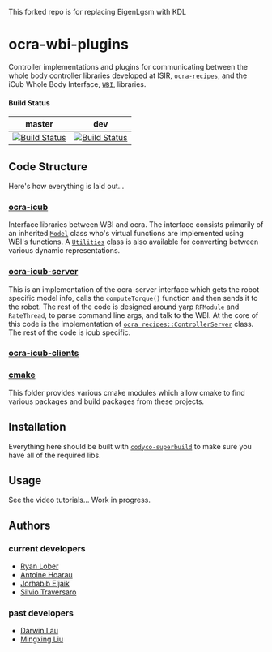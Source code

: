 This forked repo is for replacing EigenLgsm with KDL

# ocra-wbi-plugins
Controller implementations and plugins for communicating between the whole body controller libraries developed at ISIR, [`ocra-recipes`](https://github.com/ocra-recipes/ocra-recipes), and the iCub Whole Body Interface, [`WBI`](https://github.com/robotology/wholebodyinterface), libraries.

#### Build Status
| master | dev |
|:------:|:---:|
| [![Build Status](https://travis-ci.org/ocra-recipes/ocra-wbi-plugins.svg?branch=master)](https://travis-ci.org/ocra-recipes/ocra-wbi-plugins) | [![Build Status](https://travis-ci.org/ocra-recipes/ocra-wbi-plugins.svg?branch=dev)](https://travis-ci.org/ocra-recipes/ocra-wbi-plugins) |




## Code Structure
Here's how everything is laid out...

### [ocra-icub](https://github.com/ocra-recipes/ocra-wbi-plugins/tree/master/ocra-icub)

Interface libraries between WBI and ocra. The interface consists primarily of an inherited [`Model`](https://github.com/ocra-recipes/ocra-wbi-plugins/tree/master/ocra-icub/src/ocraWbiModel.cpp) class who's virtual functions are implemented using WBI's functions. A [`Utilities`](https://github.com/ocra-recipes/ocra-wbi-plugins/tree/master/ocra-icub/src/Utilities.cpp) class is also available for converting between various dynamic representations.


### [ocra-icub-server](https://github.com/ocra-recipes/ocra-wbi-plugins/tree/master/ocra-icub-server)

This is an implementation of the ocra-server interface which gets the robot specific model info, calls the `computeTorque()` function and then sends it to the robot. The rest of the code is designed around yarp `RFModule` and `RateThread`, to parse command line args, and talk to the WBI. At the core of this code is the implementation of [`ocra_recipes::ControllerServer`](https://github.com/ocra-recipes/ocra-recipes/tree/master/ocra-recipes/src/ContControllerServer.cpp) class. The rest of the code is icub specific.  


### [ocra-icub-clients](https://github.com/ocra-recipes/ocra-wbi-plugins/tree/master/ocra-icub-clients)

### [cmake](https://github.com/ocra-recipes/ocra-wbi-plugins/tree/master/cmake)

This folder provides various cmake modules which allow cmake to find various packages and build packages from these projects.


## Installation

Everything here should be built with [`codyco-superbuild`](https://github.com/robotology/codyco-superbuild) to make sure you have all of the required libs.

## Usage

See the video tutorials... Work in progress.

## Authors

### current developers

 - [Ryan Lober](https://github.com/rlober)
 - [Antoine Hoarau](https://github.com/ahoarau)
 - [Jorhabib Eljaik](https://github.com/jeljaik)
 - [Silvio Traversaro](https://github.com/traversaro)


### past developers

 - [Darwin Lau](https://github.com/darwinlau)
 - [Mingxing Liu](https://github.com/mingxing-liu)
